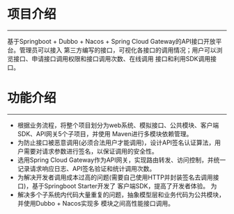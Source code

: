 # 项目介绍

***

基于Springboot + Dubbo + Nacos + Spring Cloud Gateway的API接口开放平台。管理员可以接入 第三方编写的接口，可视化各接口的调用情况；用户可以浏览接口、申请接口调用权限和接口调用次数、在线调用 接口和利用SDK调用接口。

# 功能介绍

***

- 根据业务流程，将整个项目划分为web系统、模拟接口、公共模块、客户端SDK、API网关5个子项目，并使用 Maven进行多模块依赖管理。 
- 为防止接口被恶意调用(必须合法用户才能调用)，设计API签名认证算法，用户需要对请求参数进行签名，以保证调用的安全性。
- 选用Spring Cloud Gateway作为API网关，实现路由转发、访问控制，并统一记录请求响应日志、API签名验证和统计调用次数。 
- 为解决开发者调用成本过高的问题(需要自己使用HTTP并封装签名去调用接口)，基于Springboot Starter开发了 客户端SDK，提高了开发者体验。 为
- 解决多个子系统内代码大量重复的问题，抽象模型层和业务代码为公共模块，并使用Dubbo + Nacos实现多 模块之间高性能接口调用。
